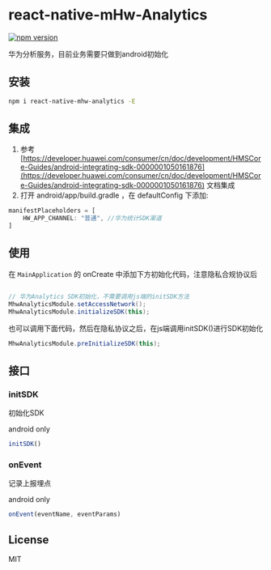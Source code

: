# react-native-mHw-Analytics

[![npm version](https://badge.fury.io/js/react-native-mhw-analytics.svg)](https://badge.fury.io/js/react-native-mhw-analytics)

华为分析服务，目前业务需要只做到android初始化

## 安装

```sh
npm i react-native-mhw-analytics -E
```

## 集成

1. 参考 [https://developer.huawei.com/consumer/cn/doc/development/HMSCore-Guides/android-integrating-sdk-0000001050161876](https://developer.huawei.com/consumer/cn/doc/development/HMSCore-Guides/android-integrating-sdk-0000001050161876) 文档集成
2. 打开 android/app/build.gradle ，在 defaultConfig 下添加:

```js
manifestPlaceholders = [
    HW_APP_CHANNEL: "普通", //华为统计SDK渠道
]
```

## 使用

 在 `MainApplication` 的 onCreate 中添加下方初始化代码，注意隐私合规协议后

```java

// 华为Analytics SDK初始化，不需要调用js端的initSDK方法
MhwAnalyticsModule.setAccessNetwork();
MhwAnalyticsModule.initializeSDK(this);

```

也可以调用下面代码，然后在隐私协议之后，在js端调用initSDK()进行SDK初始化

```java
MhwAnalyticsModule.preInitializeSDK(this);
```

## 接口

### initSDK

初始化SDK

android only

```javascript
initSDK()
```

### onEvent

记录上报埋点

android only

```javascript
onEvent(eventName, eventParams)
```

## License

MIT
